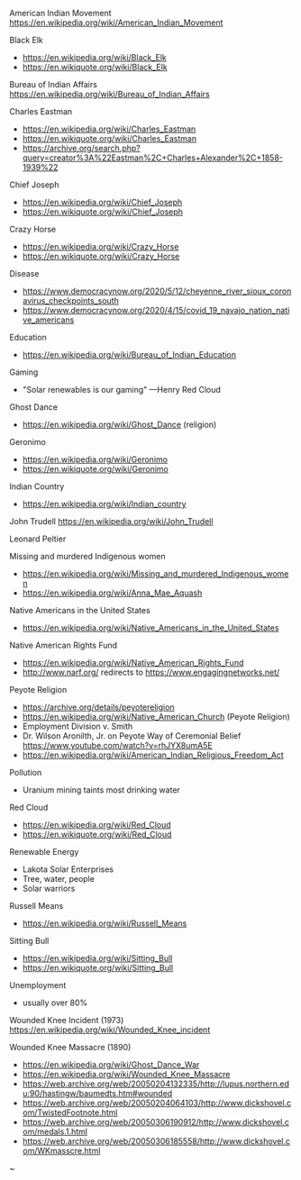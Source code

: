 American Indian Movement
https://en.wikipedia.org/wiki/American_Indian_Movement

Black Elk
* https://en.wikipedia.org/wiki/Black_Elk
* https://en.wikiquote.org/wiki/Black_Elk

Bureau of Indian Affairs
https://en.wikipedia.org/wiki/Bureau_of_Indian_Affairs

Charles Eastman
* https://en.wikipedia.org/wiki/Charles_Eastman
* https://en.wikiquote.org/wiki/Charles_Eastman
* https://archive.org/search.php?query=creator%3A%22Eastman%2C+Charles+Alexander%2C+1858-1939%22

Chief Joseph
* https://en.wikipedia.org/wiki/Chief_Joseph
* https://en.wikiquote.org/wiki/Chief_Joseph

Crazy Horse
* https://en.wikipedia.org/wiki/Crazy_Horse
* https://en.wikiquote.org/wiki/Crazy_Horse

Disease
* https://www.democracynow.org/2020/5/12/cheyenne_river_sioux_coronavirus_checkpoints_south
* https://www.democracynow.org/2020/4/15/covid_19_navajo_nation_native_americans

Education
* https://en.wikipedia.org/wiki/Bureau_of_Indian_Education

Gaming
* "Solar renewables is our gaming" —Henry Red Cloud

Ghost Dance
* https://en.wikipedia.org/wiki/Ghost_Dance (religion)

Geronimo
* https://en.wikipedia.org/wiki/Geronimo
* https://en.wikiquote.org/wiki/Geronimo

Indian Country
* https://en.wikipedia.org/wiki/Indian_country

John Trudell
https://en.wikipedia.org/wiki/John_Trudell

Leonard Peltier

Missing and murdered Indigenous women
* https://en.wikipedia.org/wiki/Missing_and_murdered_Indigenous_women
* https://en.wikipedia.org/wiki/Anna_Mae_Aquash

Native Americans in the United States
* https://en.wikipedia.org/wiki/Native_Americans_in_the_United_States

Native American Rights Fund
* https://en.wikipedia.org/wiki/Native_American_Rights_Fund
* http://www.narf.org/ redirects to https://www.engagingnetworks.net/

Peyote Religion
* https://archive.org/details/peyotereligion
* https://en.wikipedia.org/wiki/Native_American_Church (Peyote Religion)
* Employment Division v. Smith
* Dr. Wilson Aronilth, Jr. on Peyote Way of Ceremonial Belief
  https://www.youtube.com/watch?v=rhJYX8umA5E
* https://en.wikipedia.org/wiki/American_Indian_Religious_Freedom_Act

Pollution
* Uranium mining taints most drinking water

Red Cloud
* https://en.wikipedia.org/wiki/Red_Cloud
* https://en.wikiquote.org/wiki/Red_Cloud

Renewable Energy
* Lakota Solar Enterprises
* Tree, water, people
* Solar warriors

Russell Means
* https://en.wikipedia.org/wiki/Russell_Means

Sitting Bull
* https://en.wikipedia.org/wiki/Sitting_Bull
* https://en.wikiquote.org/wiki/Sitting_Bull

Unemployment
* usually over 80%

Wounded Knee Incident (1973)
https://en.wikipedia.org/wiki/Wounded_Knee_incident

Wounded Knee Massacre (1890)
* https://en.wikipedia.org/wiki/Ghost_Dance_War
* https://en.wikipedia.org/wiki/Wounded_Knee_Massacre
* https://web.archive.org/web/20050204132335/http://lupus.northern.edu:90/hastingw/baumedts.htm#wounded
* https://web.archive.org/web/20050204064103/http://www.dickshovel.com/TwistedFootnote.html
* https://web.archive.org/web/20050306190912/http://www.dickshovel.com/medals.1.html
* https://web.archive.org/web/20050306185558/http://www.dickshovel.com/WKmasscre.html

~
